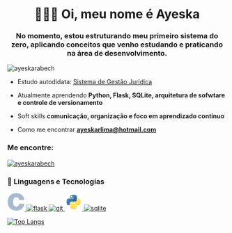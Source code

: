 <h1 align="center">👩🏻‍💻 Oi, meu nome é Ayeska</h1>
<h3 align="center">No momento, estou estruturando meu primeiro sistema do zero, aplicando conceitos que venho estudando e praticando na área de desenvolvimento. </h3>

<p align="left"> <img src="https://komarev.com/ghpvc/?username=ayeskarabech&label=Profile%20views&color=0e75b6&style=flat" alt="ayeskarabech" /> </p>

- Estudo autodidata: [Sistema de Gestão Jurídica](https://github.com/ayeskarabech/Sistema-de-Gestao-Juridica)

- Atualmente aprendendo **Python, Flask, SQLite, arquitetura de sofwtare e controle de versionamento**

- Soft skills **comunicação, organização e foco em aprendizado contínuo**

- Como me encontrar **ayeskarlima@hotmail.com**

<h3 align="left">Me encontre:</h3>
<p align="left">
<a href="https://linkedin.com/in/ayeskarabech" target="blank"><img align="center" src="https://raw.githubusercontent.com/rahuldkjain/github-profile-readme-generator/master/src/images/icons/Social/linked-in-alt.svg" alt="ayeskarabech" height="30" width="40" /></a>
</p>

<h3 align="left">🤖 Linguagens e Tecnologias</h3>
<p align="left"> <a href="https://www.cprogramming.com/" target="_blank" rel="noreferrer"> <img src="https://raw.githubusercontent.com/devicons/devicon/master/icons/c/c-original.svg" alt="c" width="40" height="40"/> </a> <a href="https://flask.palletsprojects.com/" target="_blank" rel="noreferrer"> <img src="https://www.vectorlogo.zone/logos/pocoo_flask/pocoo_flask-icon.svg" alt="flask" width="40" height="40"/> </a> <a href="https://git-scm.com/" target="_blank" rel="noreferrer"> <img src="https://www.vectorlogo.zone/logos/git-scm/git-scm-icon.svg" alt="git" width="40" height="40"/> </a> <a href="https://www.python.org" target="_blank" rel="noreferrer"> <img src="https://raw.githubusercontent.com/devicons/devicon/master/icons/python/python-original.svg" alt="python" width="40" height="40"/> </a> <a href="https://www.sqlite.org/" target="_blank" rel="noreferrer"> <img src="https://www.vectorlogo.zone/logos/sqlite/sqlite-icon.svg" alt="sqlite" width="40" height="40"/> </a> </p>

[![Top Langs](https://github-readme-stats.vercel.app/api/top-langs/?username=ayeskarabech&layout=donut)](https://github.com/anuraghazra/github-readme-stats)
